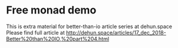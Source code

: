 # Free monad demo #
This is extra material for better-than-io article series at dehun.space  
Please find full article at http://dehun.space/articles/17_dec_2018-Better%20than%20IO,%20part%204.html